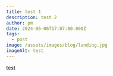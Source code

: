 ```yaml
---
title: test 1
description: test 2
author: pm
date: 2024-06-06T17:07:00.000Z
tags:
  - post
image: /assets/images/blog/landing.jpg
imageAlt: test
---
```

test
